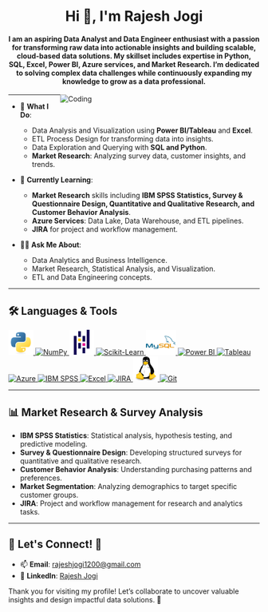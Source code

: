 <!-- ![logo](https://github.com/RAJESHJOGI1200/RAJESHJOGI1200/blob/main/coverimage.png) -->

<h1 align="center">Hi 👋, I'm Rajesh Jogi</h1>  
<h4 align="center">I am an aspiring Data Analyst and Data Engineer enthusiast with a passion for transforming raw data into actionable insights and building scalable, cloud-based data solutions. My skillset includes expertise in Python, SQL, Excel, Power BI, Azure services, and Market Research. I’m dedicated to solving complex data challenges while continuously expanding my knowledge to grow as a data professional.</h4>  

<img align="right" alt="Coding" width="400" src="https://miro.medium.com/v2/resize:fit:679/1*zVnWJtyGOX_kUIDm6ccCfQ.gif">  

---
 
- 🔭 **What I Do**:  
  - Data Analysis and Visualization using **Power BI/Tableau** and **Excel**.  
  - ETL Process Design for transforming data into insights.   
  - Data Exploration and Querying with **SQL and Python**.  
  - **Market Research**: Analyzing survey data, customer insights, and trends. 

- 🌱 **Currently Learning**:  
  - **Market Research** skills including **IBM SPSS Statistics, Survey & Questionnaire Design, Quantitative and Qualitative Research, and Customer Behavior Analysis**.  
  - **Azure Services**: Data Lake, Data Warehouse, and ETL pipelines.
  - **JIRA** for project and workflow management.

- 👨‍💻 **Ask Me About**:  
  - Data Analytics and Business Intelligence.  
  - Market Research, Statistical Analysis, and Visualization.  
  - ETL and Data Engineering concepts.  

---

## 🛠️ Languages & Tools  
<p align="left">  
  <a href="https://www.python.org" target="_blank" rel="noreferrer">  
    <img src="https://raw.githubusercontent.com/devicons/devicon/master/icons/python/python-original.svg" alt="Python" width="50" height="50"/>  
  </a>  
  <a href="https://numpy.org/" target="_blank" rel="noreferrer">  
    <img src="https://upload.wikimedia.org/wikipedia/commons/3/31/NumPy_logo_2020.svg" alt="NumPy" width="50" height="50"/>  
  </a>  
  <a href="https://pandas.pydata.org/" target="_blank" rel="noreferrer">  
    <img src="https://raw.githubusercontent.com/devicons/devicon/2ae2a900d2f041da66e950e4d48052658d850630/icons/pandas/pandas-original.svg" alt="Pandas" width="50" height="50"/>  
  </a>  
  <a href="https://scikit-learn.org/" target="_blank" rel="noreferrer">  
    <img src="https://upload.wikimedia.org/wikipedia/commons/0/05/Scikit_learn_logo_small.svg" alt="Scikit-Learn" width="50" height="50"/>  
  </a>  
  <a href="https://www.mysql.com/" target="_blank" rel="noreferrer">  
    <img src="https://raw.githubusercontent.com/devicons/devicon/master/icons/mysql/mysql-original-wordmark.svg" alt="MySQL" width="60" height="50"/>  
  </a>  
  <a href="https://powerbi.microsoft.com/" target="_blank" rel="noreferrer">  
    <img src="https://upload.wikimedia.org/wikipedia/commons/c/cf/New_Power_BI_Logo.svg" alt="Power BI" width="50" height="50"/>  
  </a>  
  <a href="https://www.tableau.com/" target="_blank" rel="noreferrer">  
    <img src="https://upload.wikimedia.org/wikipedia/commons/4/4b/Tableau_Logo.png" alt="Tableau" width="90" height="50"/>  
  </a>  
  <a href="https://azure.microsoft.com/en-in/" target="_blank" rel="noreferrer">  
    <img src="https://www.vectorlogo.zone/logos/microsoft_azure/microsoft_azure-icon.svg" alt="Azure" width="50" height="50"/>  
  </a>  
  <a href="https://www.ibm.com/products/spss-statistics" target="_blank" rel="noreferrer">  
    <img src="https://upload.wikimedia.org/wikipedia/commons/8/88/SPSS_Logo.png" alt="IBM SPSS" width="50" height="50"/>  
  </a>  
  <a href="https://www.microsoft.com/en-us/microsoft-365/excel" target="_blank" rel="noreferrer">  
    <img src="https://upload.wikimedia.org/wikipedia/commons/7/7f/Microsoft_Office_Excel_%282018%E2%80%93present%29.svg" alt="Excel" width="50" height="50"/>  
  </a>  
  <a href="https://www.atlassian.com/software/jira" target="_blank" rel="noreferrer">  
    <img src="https://seeklogo.com/images/J/jira-logo-FD39A7B162-seeklogo.com.png" alt="JIRA" width="50" height="50"/>  
  </a>  
  <a href="https://www.linux.org/" target="_blank" rel="noreferrer">  
    <img src="https://raw.githubusercontent.com/devicons/devicon/master/icons/linux/linux-original.svg" alt="Linux" width="50" height="50"/>  
  </a>  
  <a href="https://git-scm.com/" target="_blank" rel="noreferrer">  
    <img src="https://www.vectorlogo.zone/logos/git-scm/git-scm-icon.svg" alt="Git" width="50" height="50"/>  
  </a>  
</p>  

---

## 📊 Market Research & Survey Analysis  

- **IBM SPSS Statistics**: Statistical analysis, hypothesis testing, and predictive modeling.  
- **Survey & Questionnaire Design**: Developing structured surveys for quantitative and qualitative research.  
- **Customer Behavior Analysis**: Understanding purchasing patterns and preferences.  
- **Market Segmentation**: Analyzing demographics to target specific customer groups.  
- **JIRA**: Project and workflow management for research and analytics tasks.  

---

## 🔗 Let's Connect! 🤝  
- 📫 **Email**: [rajeshjogi1200@gmail.com](mailto:rajeshjogi1200@gmail.com)  
- 💼 **LinkedIn**: [Rajesh Jogi](https://www.linkedin.com/in/rajesh-jogi-967102240/)  

Thank you for visiting my profile! Let’s collaborate to uncover valuable insights and design impactful data solutions. 🚀  
